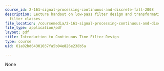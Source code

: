 ```yaml
---
course_id: 2-161-signal-processing-continuous-and-discrete-fall-2008
description: Lecture handout on low-pass filter design and transformation to other
  filter classes.
file_location: /coursemedia/2-161-signal-processing-continuous-and-discrete-fall-2008/01a02bd64301037fa5b04e826e238b5a_lpfdesign.pdf
file_type: application/pdf
layout: pdf
title: Introduction to Continuous Time Filter Design
type: course
uid: 01a02bd64301037fa5b04e826e238b5a

---
```

None